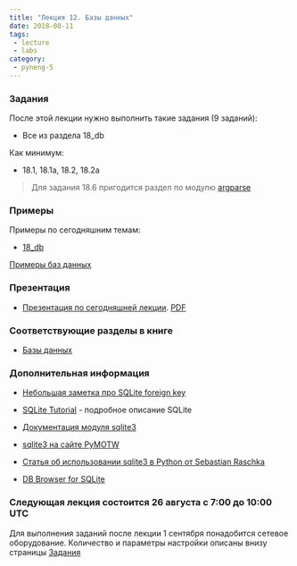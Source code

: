 ```yaml
---
title: "Лекция 12. Базы данных"
date: 2018-08-11
tags:
 - lecture
 - labs
category:
 - pyneng-5
---
```



### Задания

После этой лекции нужно выполнить такие задания (9 заданий):

* Все из раздела 18_db

Как минимум:

* 18.1, 18.1a, 18.2, 18.2a

> Для задания 18.6 пригодится раздел по модулю [argparse](https://natenka.gitbook.io/pyneng/part_ii/12_useful_modules/argparse)

### Примеры

Примеры по сегодняшним темам:

* [18_db](https://github.com/pyneng/pyneng-online-jun-oct-2018/tree/master/examples/18_db)

[Примеры баз данных](https://github.com/pyneng/pyneng-online-jun-oct-2018/tree/master/examples/18_db/sqlite_db_examples)

### Презентация

* [Презентация по сегодняшней лекции](https://gitpitch.com/natenka/pyneng-slides/py3-db). [PDF](https://github.com/pyneng/pyneng-online-jan-apr-2018/raw/master/presentations/18_db.pdf)


### Соответствующие разделы в книге

* [Базы данных](https://natenka.gitbook.io/pyneng/part_iv/18_db)

### Дополнительная информация

* [Небольшая заметка про SQLite foreign key](https://pyneng.github.io/pyneng-3/db-foreign-key/)


* [SQLite Tutorial](http://www.sqlitetutorial.net/) - подробное описание SQLite
* [Документация модуля sqlite3](https://docs.python.org/3/library/sqlite3.html)
* [sqlite3 на сайте PyMOTW](https://pymotw.com/3/sqlite3/index.html)
* [Статья об использовании sqlite3 в Python от Sebastian Raschka](http://sebastianraschka.com/Articles/2014_sqlite_in_python_tutorial.html)
* [DB Browser for SQLite](http://sqlitebrowser.org/)

### Следующая лекция состоится 26 августа с 7:00 до 10:00 UTC

Для выполнения заданий после лекции 1 сентября понадобится сетевое оборудование. Количество и параметры настройки описаны внизу страницы [Задания](https://pyneng.github.io/docs/tasks/)

